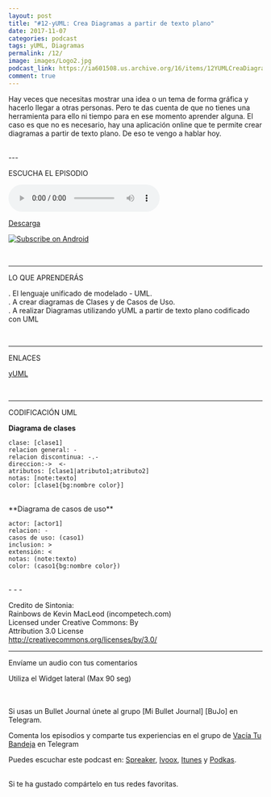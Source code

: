 ```yaml
---
layout: post 
title: "#12-yUML: Crea Diagramas a partir de texto plano" 
date: 2017-11-07
categories: podcast
tags: yUML, Diagramas
permalink: /12/
image: images/Logo2.jpg
podcast_link: https://ia601508.us.archive.org/16/items/12YUMLCreaDiagramasAPartirDeTextoPlano/12%20-%20yUML-Crea%20diagramas%20a%20partir%20de%20texto%20plano.mp3
comment: true
---
```


Hay veces que necesitas mostrar una idea o un tema de forma gráfica y hacerlo llegar a otras personas. Pero te das cuenta de que no tienes una herramienta para ello ni tiempo para en ese momento aprender alguna. El caso es que no es necesario, hay una aplicación online que te permite crear diagramas a partir de texto plano. De eso te vengo a hablar hoy.

<br>
---

ESCUCHA EL EPISODIO  

 <audio controls>
  <source src="{{ page.podcast_link }}" type="audio/mp3">
</audio>


[Descarga][mp3]

<a href="http://subscribeonandroid.com/feeds.feedburner.com/Vaciatubandeja" title="Subscribe on Android"><img src="https://assets.blubrry.com/soa/BadgeLarge.png" alt="Subscribe on Android" style="border:0;" /></a>

<br>

- - -
LO QUE APRENDERÁS  

. El lenguaje unificado de modelado - UML.  
. A crear diagramas de Clases y de Casos de Uso.  
. A realizar Diagramas utilizando yUML a partir de texto plano codificado con UML  

<br>

- - -

ENLACES  

[yUML](https://yuml.me/)  

<br>

- - -

CODIFICACIÓN UML

**Diagrama de clases**

```
clase: [clase1]
relacion general: - 
relacion discontinua: -.-
direccion:->  <-
atributos: [clase1|atributo1;atributo2]
notas: [note:texto]
color: [clase1{bg:nombre color}]

```
<br>
**Diagrama de casos de uso**

```
actor: [actor1]
relacion: - 
casos de uso: (caso1)
inclusion: >
extensión: <
notas: (note:texto)
color: (caso1{bg:nombre color})
```

<br>
- - -





Credito de Sintonia:  
    Rainbows de Kevin MacLeod (incompetech.com)  
        Licensed under Creative Commons: By  
        Attribution 3.0 License  
           http://creativecommons.org/licenses/by/3.0/  


- - -

<p>Envíame un audio con tus comentarios</p>
<p>Utiliza el Widget lateral (Max 90 seg)</p>  
<br>

<br>
Si usas un Bullet Journal únete al grupo [Mi Bullet Journal] [BuJo] en Telegram.

Comenta los episodios y comparte tus experiencias en el grupo de [Vacía Tu Bandeja][Telegram] en Telegram

Puedes escuchar este podcast en:
[Spreaker][Spreaker], [Ivoox][Ivoox], [Itunes][Itunes] y [Podkas][Podkas]. 


<!-- Begin SpeakPipe code -->
<script type="text/javascript">
(function(d){
var app = d.createElement('script'); app.type = 'text/javascript'; app.async = true;
var pt = ('https:' == document.location.protocol ? 'https://' : 'http://');
app.src = pt + 'www.speakpipe.com/loader/yhsyurkhlpn9hdopjhkvjrkkw9poz473.js';
var s = d.getElementsByTagName('script')[0]; s.parentNode.insertBefore(app, s);
})(document);
</script>
<!-- End SpeakPipe code -->

<br>           
Si te ha gustado compártelo en tus redes favoritas.  

[Spreaker]: https://www.spreaker.com/show/2177636
[Ivoox]: http://www.ivoox.com/podcast-vacia-tu-bandeja_sq_f1388960_1.html
[Itunes]: https://itunes.apple.com/es/podcast/vac%C3%ADa-tu-bandeja/id1212390900?mt=2
[Podkas]: http://www.podkas.com/directorio/vacia-tu-bandeja-de-lormez16/
[Telegram]: http://t.me/Vaciatubandeja
[BuJo]: http://t.me/miBulletJournal
[mp3]: https://ia601508.us.archive.org/16/items/12YUMLCreaDiagramasAPartirDeTextoPlano/12%20-%20yUML-Crea%20diagramas%20a%20partir%20de%20texto%20plano.mp3
